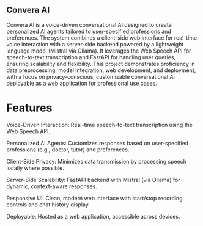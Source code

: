## Convera AI

Convera AI is a voice-driven conversational AI designed to create personalized AI agents tailored to user-specified professions and preferences. The system combines a client-side web interface for real-time voice interaction with a server-side backend powered by a lightweight language model (Mistral via Ollama). It leverages the Web Speech API for speech-to-text transcription and FastAPI for handling user queries, ensuring scalability and flexibility. This project demonstrates proficiency in data preprocessing, model integration, web development, and deployment, with a focus on privacy-conscious, customizable conversational AI deployable as a web application for professional use cases.

# Features





Voice-Driven Interaction: Real-time speech-to-text transcription using the Web Speech API.



Personalized AI Agents: Customizes responses based on user-specified professions (e.g., doctor, tutor) and preferences.



Client-Side Privacy: Minimizes data transmission by processing speech locally where possible.



Server-Side Scalability: FastAPI backend with Mistral (via Ollama) for dynamic, context-aware responses.



Responsive UI: Clean, modern web interface with start/stop recording controls and chat history display.



Deployable: Hosted as a web application, accessible across devices.
